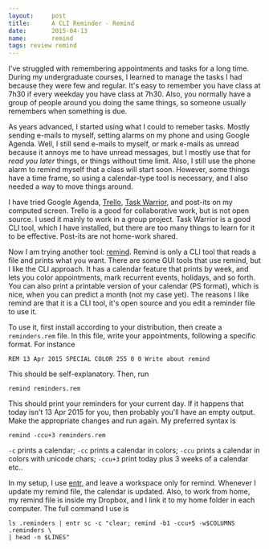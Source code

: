 ```yaml
---
layout:     post
title:      A CLI Reminder - Remind
date:       2015-04-13
name:       remind
tags: review remind
---
```

I've struggled with remembering appointments and tasks for a long time.
During my undergraduate courses, I learned to manage the tasks I had because
they were few and regular.
It's easy to remember you have class at 7h30 if every weekday you have class at
7h30. Also, you normally have a group of people around you doing the same
things, so someone usually remembers when something is due.

As years advanced, I started using what I could to remeber tasks. Mostly sending
e-mails to myself, setting alarms on my phone and using Google Agenda.
Well, I still send e-mails to myself, or mark e-mails as unread because it
annoys me to have unread messages, but I mostly use that for _read you later_
things, or things without time limit.
Also, I still use the phone alarm to remind myself that a class will start soon.
However, some things have a time frame, so using a calendar-type tool is
necessary, and I also needed a way to move things around.

I have tried Google Agenda,
[Trello](https://trello.com/abelsiqueira/recommend),
[Task Warrior](http://taskwarrior.org/), and
post-its on my computed screen.
Trello is a good for collaborative work, but is not open source. I used it
mainly to work in a group project.
Task Warrior is a good CLI tool, which I have installed, but there are too many
things to learn for it to be effective.
Post-its are not home-work shared.

Now I am trying another tool:
[remind](https://www.roaringpenguin.com/products/remind).
Remind is only a CLI tool that reads a file and prints what you want.
There are some GUI tools that use remind, but I like the CLI approach.
It has a calendar feature that prints by week, and lets you color appointments,
mark recurrent events, holidays, and so forth.
You can also print a printable version of your calendar (PS format), which is
nice, when you can predict a month (not my case yet).
The reasons I like remind are that it is a CLI tool, it's open source and you
edit a reminder file to use it.

To use it, first install according to your distribution, then create a
`reminders.rem` file. In this file, write your appointments, following a
specific format. For instance

    REM 13 Apr 2015 SPECIAL COLOR 255 0 0 Write about remind

This should be self-explanatory. Then, run

    remind reminders.rem

This should print your reminders for your current day. If it happens that today
isn't 13 Apr 2015 for you, then probably you'll have an empty output. Make the
appropriate changes and run again.
My preferred syntax is

    remind -ccu+3 reminders.rem

`-c` prints a calendar;
`-cc` prints a calendar in colors;
`-ccu` prints a calendar in colors with unicode chars;
`-ccu+3` print today plus 3 weeks of a calendar etc..

In my setup, I use [entr](http://entrproject.org/), and leave a workspace only
for remind. Whenever I update my remind file, the calendar is updated. Also, to
work from home, my remind file is inside my Dropbox, and I link it to my home
folder in each computer.
The full command I use is

    ls .reminders | entr sc -c "clear; remind -b1 -ccu+5 -w$COLUMNS .reminders \
    | head -n $LINES"

